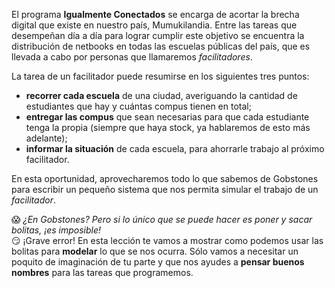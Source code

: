 El programa **Igualmente Conectados** se encarga de acortar la brecha digital que existe en nuestro país, Mumukilandia. Entre las tareas que desempeñan día a día para lograr cumplir este objetivo se encuentra la distribución de netbooks en todas las escuelas públicas del país, que es llevada a cabo por personas que llamaremos _facilitadores_.

La tarea de un facilitador puede resumirse en los siguientes tres puntos:

* **recorrer cada escuela** de una ciudad, averiguando la cantidad de estudiantes que hay y cuántas compus tienen en total;
* **entregar las compus** que sean necesarias para que cada estudiante tenga la propia (siempre que haya stock, ya hablaremos de esto más adelante);
* **informar la situación** de cada escuela, para ahorrarle trabajo al próximo facilitador.

En esta oportunidad, aprovecharemos todo lo que sabemos de Gobstones para escribir un pequeño sistema que nos permita simular el trabajo de un _facilitador_.

:scream: _¿En Gobstones? Pero si lo único que se puede hacer es poner y sacar bolitas, ¡es imposible!_
<br>
:smirk: ¡Grave error! En esta lección te vamos a mostrar como podemos usar las bolitas para **modelar** lo que se nos ocurra. Sólo vamos a necesitar un poquito de imaginación de tu parte y que nos ayudes a **pensar buenos nombres** para las tareas que programemos.